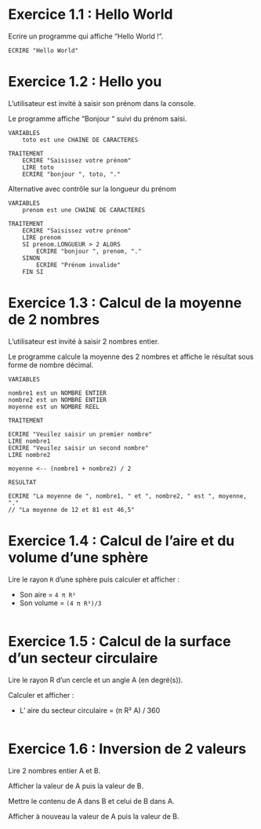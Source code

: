 # Exercice 1.1 : Hello World
Ecrire un programme qui affiche “Hello World !”.

  
``` 
ECRIRE "Hello World"
``` 

# Exercice 1.2 : Hello you
L’utilisateur est invité à saisir son prénom dans la console.

Le programme affiche “Bonjour “ suivi du prénom saisi.

```
VARIABLES
    toto est une CHAINE DE CARACTERES

TRAITEMENT
    ECRIRE "Saisissez votre prénom"
    LIRE toto
    ECRIRE "bonjour ", toto, "."
```

Alternative avec contrôle sur la longueur du prénom

```
VARIABLES
    prenom est une CHAINE DE CARACTERES

TRAITEMENT 
    ECRIRE "Saisissez votre prénom"
    LIRE prenom
    SI prenom.LONGUEUR > 2 ALORS
        ECRIRE "bonjour ", prenom, "."
    SINON 
        ECRIRE "Prénom invalide"
    FIN SI
```


# Exercice 1.3 : Calcul de la moyenne de 2 nombres

L’utilisateur est invité à saisir 2 nombres entier.

Le programme calcule la moyenne des 2 nombres et affiche le résultat sous forme de nombre décimal.

```
VARIABLES

nombre1 est un NOMBRE ENTIER 
nombre2 est un NOMBRE ENTIER
moyenne est un NOMBRE REEL 

TRAITEMENT

ECRIRE "Veuilez saisir un premier nombre"
LIRE nombre1
ECRIRE "Veuilez saisir un second nombre"
LIRE nombre2

moyenne <-- (nombre1 + nombre2) / 2

RESULTAT

ECRIRE "La moyenne de ", nombre1, " et ", nombre2, " est ", moyenne, "."
// "La moyenne de 12 et 81 est 46,5"
```

# Exercice 1.4 : Calcul de l’aire et du volume d’une sphère

Lire le rayon `R` d’une sphère puis calculer et afficher :
- Son aire = `4 π R²`
- Son volume = `(4 π R³)/3`

```

```

# Exercice 1.5 : Calcul de la surface d’un secteur circulaire

Lire le rayon R d’un cercle et un angle A (en degré(s)).

Calculer et afficher :
- L’ aire du secteur circulaire = (π R² A) / 360

```

```

# Exercice 1.6 : Inversion de 2 valeurs

Lire 2 nombres entier A et B.

Afficher la valeur de A puis la valeur de B.

Mettre le contenu de A dans B et celui de B dans A.

Afficher à nouveau la valeur de A puis la valeur de B.

```

```